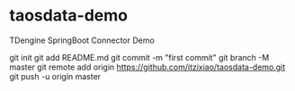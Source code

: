 # taosdata-demo

TDengine SpringBoot Connector Demo

git init
git add README.md
git commit -m "first commit"
git branch -M master
git remote add origin https://github.com/itzixiao/taosdata-demo.git
git push -u origin master